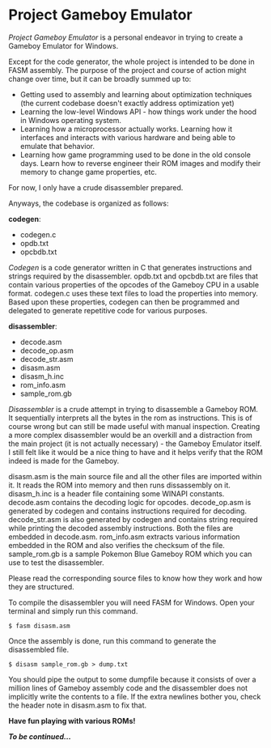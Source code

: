 # Project Gameboy Emulator

*Project Gameboy Emulator* is a personal endeavor in trying to create a Gameboy Emulator for Windows.

Except for the code generator, the whole project is intended to be done in FASM assembly. The purpose of the project and course of action might change over time, but it can be broadly summed up to:
   - Getting used to assembly and learning about optimization techniques (the current codebase doesn't exactly address optimization yet)
   - Learning the low-level Windows API - how things work under the hood in Windows operating system.
   - Learning how a microprocessor actually works. Learning how it interfaces and interacts with various hardware and being able to emulate that behavior.
   - Learning how game programming used to be done in the old console days. Learn how to reverse engineer their ROM images and modify their memory to change game properties, etc.

For now, I only have a crude disassembler prepared.

Anyways, the codebase is organized as follows:

**codegen**:
  - codegen.c 
  - opdb.txt
  - opcbdb.txt

*Codegen* is a code generator written in C that generates instructions and strings required by the disassembler. opdb.txt and opcbdb.txt are files that contain various properties of the opcodes of the Gameboy CPU in a usable format. codegen.c uses these text files to load the properties into memory. Based upon these properties, codegen can then be programmed and delegated to generate repetitive code for various purposes.

**disassembler**:
  - decode.asm
  - decode_op.asm
  - decode_str.asm
  - disasm.asm
  - disasm_h.inc
  - rom_info.asm
  - sample_rom.gb

*Disassembler* is a crude attempt in trying to disassemble a Gameboy ROM. It sequentially interprets all the bytes in the rom as instructions. This is of course wrong but can still be made useful with manual inspection. Creating a more complex disassembler would be an overkill and a distraction from the main project (it is not actually necessary) - the Gameboy Emulator itself. I still felt like it would be a nice thing to have and it helps verify that the ROM indeed is made for the Gameboy.

disasm.asm is the main source file and all the other files are imported within it. It reads the ROM into memory and then runs dissassembly on it. disasm_h.inc is a header file containing some WINAPI constants. decode.asm contains the decoding logic for opcodes. decode_op.asm is generated by codegen and contains instructions required for decoding. decode_str.asm is also generated by codegen and contains string required while printing the decoded assembly instructions. Both the files are embedded in decode.asm. rom_info.asm extracts various information embedded in the ROM and also verifies the checksum of the file. sample_rom.gb is a sample Pokemon Blue Gameboy ROM which you can use to test the disassembler.

Please read the corresponding source files to know how they work and how they are structured. 

To compile the disassembler you will need FASM for Windows. Open your terminal and simply run this command.

```
$ fasm disasm.asm
```

Once the assembly is done, run this command to generate the disassembled file.

```
$ disasm sample_rom.gb > dump.txt
```

You should pipe the output to some dumpfile because it consists of over a million lines of Gameboy assembly code and the disassembler does not implicitly write the contents to a file. If the extra newlines bother you, check the header note in disasm.asm to fix that.

**Have fun playing with various ROMs!**

***To be continued...***